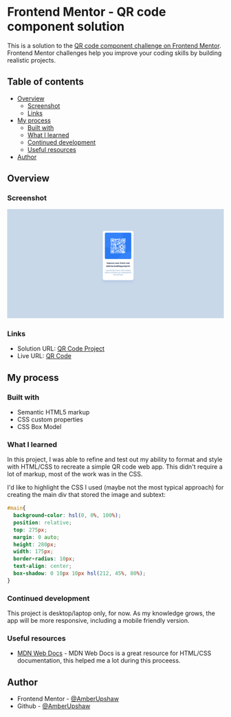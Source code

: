 # Frontend Mentor - QR code component solution

This is a solution to the [QR code component challenge on Frontend Mentor](https://www.frontendmentor.io/challenges/qr-code-component-iux_sIO_H). Frontend Mentor challenges help you improve your coding skills by building realistic projects. 

## Table of contents

- [Overview](#overview)
  - [Screenshot](#screenshot)
  - [Links](#links)
- [My process](#my-process)
  - [Built with](#built-with)
  - [What I learned](#what-i-learned)
  - [Continued development](#continued-development)
  - [Useful resources](#useful-resources)
- [Author](#author)

## Overview

### Screenshot

![](./screenshot.png)


### Links

- Solution URL: [QR Code Project](https://github.com/AmberUpshaw/QRCode)
- Live URL: [QR Code](https://qrcode.jeriupshaw.repl.co/)

## My process

### Built with

- Semantic HTML5 markup
- CSS custom properties
- CSS Box Model


### What I learned

In this project, I was able to refine and test out my ability to format and style with HTML/CSS to recreate a simple QR code web app. This didn't require a lot of markup, most of the work was in the CSS. 

I'd like to highlight the CSS I used (maybe not the most typical approach) for creating the main div that stored the image and subtext:

```css
#main{
  background-color: hsl(0, 0%, 100%);
  position: relative;
  top: 275px;
  margin: 0 auto;
  height: 280px;
  width: 175px;
  border-radius: 10px;
  text-align: center;
  box-shadow: 0 10px 10px hsl(212, 45%, 80%);
}
```


### Continued development

This project is desktop/laptop only, for now. As my knowledge grows, the app will be more responsive, including a mobile friendly version.

### Useful resources

- [MDN Web Docs](https://developer.mozilla.org/en-US/) - MDN Web Docs is a great resource for HTML/CSS documentation, this helped me a lot during this proceess.

## Author

- Frontend Mentor - [@AmberUpshaw](https://www.frontendmentor.io/profile/AmberUpshaw)
- Github - [@AmberUpshaw](https://github.com/AmberUpshaw)

